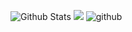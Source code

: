 ![Github Stats](https://github-readme-stats.vercel.app/api?username=junyub&show_icons=true)
<a href=https://portpoliyeob.notion.site/Hello-World-4e0e3ebe397846368dde95d50458cd58><img src="https://img.shields.io/badge/Notion-000000?style=flat&logo=Notion&logoColor=white"/></a>
![github](https://img.shields.io/badge/github-GIVEME--STAR-red)
